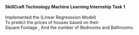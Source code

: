 <h4>SkillCraft Technology Machine Learning Internship Task 1</h4>
<p> Implemented the (Linear Regresssion Model)<br>
To predict the prices of houses based on their<br>
Square Footage , And the number of Bedrooms and Bathrooms.
</p>
